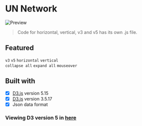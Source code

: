 # UN Network

![Preview](https://github.com/jyang123-bit/UNsystem-D3v5-/blob/master/images/D3v5.gif)


>Code for horizontal, vertical, v3 and v5 has its own .js file.  

Featured
----
`v3`    `v5`
`horizontal`    `vertical`  
`collapse all`    `expand all`
`mouseover`

Built with 
----
- [x] [D3.js](https://d3js.org) version 5.15
- [x] [D3.js](https://d3js.org) version 3.5.17
- [x] Json data format

### Viewing D3 version 5 in [here](https://jyang123-bit.github.io/UNsystem-D3v5-/)
